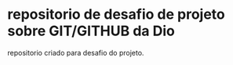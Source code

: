 # repositorio de desafio de projeto sobre GIT/GITHUB da Dio
repositorio criado para desafio do projeto.
